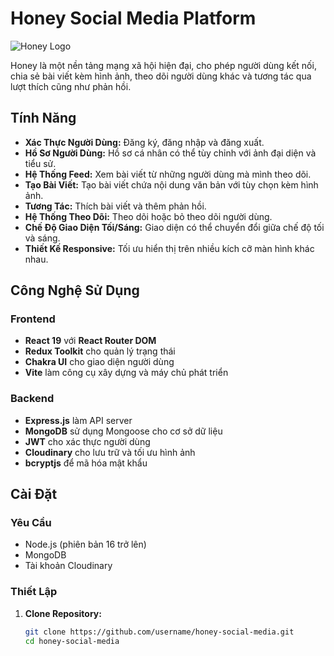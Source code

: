 # Honey Social Media Platform

![Honey Logo](path/to/honey-logo.png)

Honey là một nền tảng mạng xã hội hiện đại, cho phép người dùng kết nối, chia sẻ bài viết kèm hình ảnh, theo dõi người dùng khác và tương tác qua lượt thích cũng như phản hồi.

## Tính Năng

- **Xác Thực Người Dùng:** Đăng ký, đăng nhập và đăng xuất.
- **Hồ Sơ Người Dùng:** Hồ sơ cá nhân có thể tùy chỉnh với ảnh đại diện và tiểu sử.
- **Hệ Thống Feed:** Xem bài viết từ những người dùng mà mình theo dõi.
- **Tạo Bài Viết:** Tạo bài viết chứa nội dung văn bản với tùy chọn kèm hình ảnh.
- **Tương Tác:** Thích bài viết và thêm phản hồi.
- **Hệ Thống Theo Dõi:** Theo dõi hoặc bỏ theo dõi người dùng.
- **Chế Độ Giao Diện Tối/Sáng:** Giao diện có thể chuyển đổi giữa chế độ tối và sáng.
- **Thiết Kế Responsive:** Tối ưu hiển thị trên nhiều kích cỡ màn hình khác nhau.

## Công Nghệ Sử Dụng

### Frontend
- **React 19** với **React Router DOM**
- **Redux Toolkit** cho quản lý trạng thái
- **Chakra UI** cho giao diện người dùng
- **Vite** làm công cụ xây dựng và máy chủ phát triển

### Backend
- **Express.js** làm API server
- **MongoDB** sử dụng Mongoose cho cơ sở dữ liệu
- **JWT** cho xác thực người dùng
- **Cloudinary** cho lưu trữ và tối ưu hình ảnh
- **bcryptjs** để mã hóa mật khẩu

## Cài Đặt

### Yêu Cầu
- Node.js (phiên bản 16 trở lên)
- MongoDB
- Tài khoản Cloudinary

### Thiết Lập
1. **Clone Repository:**
   ```bash
   git clone https://github.com/username/honey-social-media.git
   cd honey-social-media
